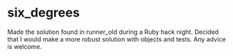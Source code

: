 # six_degrees

Made the solution found in runner_old during a Ruby hack night. Decided that I would make a more robust solution with objects and tests. Any advice is welcome.
